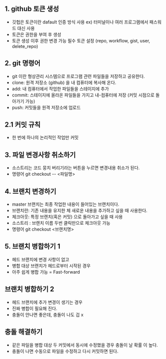 ## 1. github 토큰 생성
  - 깃헙은 토큰이란 dafault 인증 방식 사용 ex) 터미널이나 여러 프로그램에서 패스워드 대신 사용
 - 토큰은 권한을 부여 후 생성
 - 토큰 생성 이후 권한 변경 가능
    필수 토큰 설정
        (repo,
        workflow,
        gist,
        user,
        delete_repo)
        
## 2. git 명령어
- git 이란 형상관리 시스템으로 프로그램 관련 파일들을 저장하고 공유한다.
- clone: 원격 저장소 (github) 을 내 컴퓨터에 복사해 온다.
- add: 내 컴퓨터에서 작업한 파일들을 스테이지에 추가
- commit: 스테이지에 올라온 파일들을 가지고 내-컴퓨터에 저장 (커밋 시점으로 돌아가기 가능)
- push: 커밋들을 원격 저장소에 업로드

## 2.1 커밋 규칙
- 한 번에 하나의 논리적인 작업만 커밋

## 3. 파일 변경사항 취소하기
- 소스트리는 코드 뭉치 버리기라는 버튼을 누르면 변경내용 취소가 된다.
- 명령어 git checkout -- <파일명> 

##  4. 브랜치 변경하기
- master 브랜치는 최종 작업한 내용이 들어있는 브랜치이다.
- 브랜치란: 기존 내용을 유지한 체 새로운 내용을 추가하고 싶을 때 사용한다.
- 체크아웃: 특정 브랜치(혹은 커밋) 으로 돌아가고 싶을 때 사용 
- 소스트리 : 브랜치 이름 두번 클릭만으로 체크아웃 가능
- 명령어 git checkout <브랜치명>

## 5. 브랜치 병합하기 1
- 헤드 브랜치에 변경 사항이 없고
- 병합 대상 브랜치가 헤드로부터 시작된 경우
- 아주 쉽게 병합 가능 = Fast-forward

## 브랜치 병합하기 2
- 헤드 브랜치에 추가 변경이 생기는 경우
- 진짜 병합이 필요해 진다.
- 충돌이 안나면 좋은데, 충돌이 나도 겁 x

## 충돌 해결하기

- 같은 파일을 병합 대상 두 커밋에서 동시에 수정했을 경우 충돌이 날 확률 이 높다.
- 충돌이 나면 수동으로 파일을 수정하고 다시 커밋하면 된다.